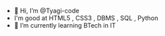 - 👋 Hi, I’m @Tyagi-code
- I'm good at HTML5 , CSS3 , DBMS , SQL , Python
- 🌱 I’m currently learning BTech in IT

<!---
Tyagi-code/Tyagi-code is a ✨ special ✨ repository because its `README.md` (this file) appears on your GitHub profile.
You can click the Preview link to take a look at your changes.
--->
